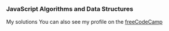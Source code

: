 ### JavaScript Algorithms and Data Structures
My solutions
You can also see my profile on the [freeCodeCamp](https://www.freecodecamp.org/mtumelia)